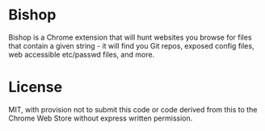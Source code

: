 Bishop
=============

Bishop is a Chrome extension that will hunt websites you browse for files that contain a given string - it will find you Git repos, exposed config files, web accessible etc/passwd files, and more.

License
=============
MIT, with provision not to submit this code or code derived from this to the Chrome Web Store without express written permission.